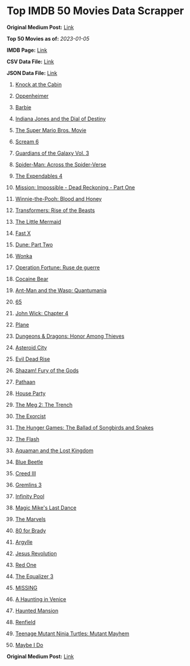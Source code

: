 # Top IMDB 50 Movies Data Scrapper

**Original Medium Post:** [Link](https://medium.com/@nishantsahoo/which-movie-should-i-watch-5c83a3c0f5b1) 

**Top 50 Movies as of:** _2023-01-05_

**IMDB Page:** [Link](http://www.imdb.com/search/title?release_date=2023,2023&title_type=feature)

**CSV Data File:** [Link](/Data/data.csv)

**JSON Data File:** [Link](/Data/data.json)

1. [Knock at the Cabin](https://www.imdb.com/title/tt15679400/?ref_=adv_li_tt)

2. [Oppenheimer](https://www.imdb.com/title/tt15398776/?ref_=adv_li_tt)

3. [Barbie](https://www.imdb.com/title/tt1517268/?ref_=adv_li_tt)

4. [Indiana Jones and the Dial of Destiny](https://www.imdb.com/title/tt1462764/?ref_=adv_li_tt)

5. [The Super Mario Bros. Movie](https://www.imdb.com/title/tt6718170/?ref_=adv_li_tt)

6. [Scream 6](https://www.imdb.com/title/tt17663992/?ref_=adv_li_tt)

7. [Guardians of the Galaxy Vol. 3](https://www.imdb.com/title/tt6791350/?ref_=adv_li_tt)

8. [Spider-Man: Across the Spider-Verse](https://www.imdb.com/title/tt9362722/?ref_=adv_li_tt)

9. [The Expendables 4](https://www.imdb.com/title/tt3291150/?ref_=adv_li_tt)

10. [Mission: Impossible - Dead Reckoning - Part One](https://www.imdb.com/title/tt9603212/?ref_=adv_li_tt)

11. [Winnie-the-Pooh: Blood and Honey](https://www.imdb.com/title/tt19623240/?ref_=adv_li_tt)

12. [Transformers: Rise of the Beasts](https://www.imdb.com/title/tt5090568/?ref_=adv_li_tt)

13. [The Little Mermaid](https://www.imdb.com/title/tt5971474/?ref_=adv_li_tt)

14. [Fast X](https://www.imdb.com/title/tt5433140/?ref_=adv_li_tt)

15. [Dune: Part Two](https://www.imdb.com/title/tt15239678/?ref_=adv_li_tt)

16. [Wonka](https://www.imdb.com/title/tt6166392/?ref_=adv_li_tt)

17. [Operation Fortune: Ruse de guerre](https://www.imdb.com/title/tt7985704/?ref_=adv_li_tt)

18. [Cocaine Bear](https://www.imdb.com/title/tt14209916/?ref_=adv_li_tt)

19. [Ant-Man and the Wasp: Quantumania](https://www.imdb.com/title/tt10954600/?ref_=adv_li_tt)

20. [65](https://www.imdb.com/title/tt12261776/?ref_=adv_li_tt)

21. [John Wick: Chapter 4](https://www.imdb.com/title/tt10366206/?ref_=adv_li_tt)

22. [Plane](https://www.imdb.com/title/tt5884796/?ref_=adv_li_tt)

23. [Dungeons & Dragons: Honor Among Thieves](https://www.imdb.com/title/tt2906216/?ref_=adv_li_tt)

24. [Asteroid City](https://www.imdb.com/title/tt14230388/?ref_=adv_li_tt)

25. [Evil Dead Rise](https://www.imdb.com/title/tt13345606/?ref_=adv_li_tt)

26. [Shazam! Fury of the Gods](https://www.imdb.com/title/tt10151854/?ref_=adv_li_tt)

27. [Pathaan](https://www.imdb.com/title/tt12844910/?ref_=adv_li_tt)

28. [House Party](https://www.imdb.com/title/tt8005118/?ref_=adv_li_tt)

29. [The Meg 2: The Trench](https://www.imdb.com/title/tt9224104/?ref_=adv_li_tt)

30. [The Exorcist](https://www.imdb.com/title/tt12921446/?ref_=adv_li_tt)

31. [The Hunger Games: The Ballad of Songbirds and Snakes](https://www.imdb.com/title/tt10545296/?ref_=adv_li_tt)

32. [The Flash](https://www.imdb.com/title/tt0439572/?ref_=adv_li_tt)

33. [Aquaman and the Lost Kingdom](https://www.imdb.com/title/tt9663764/?ref_=adv_li_tt)

34. [Blue Beetle](https://www.imdb.com/title/tt9362930/?ref_=adv_li_tt)

35. [Creed III](https://www.imdb.com/title/tt11145118/?ref_=adv_li_tt)

36. [Gremlins 3](https://www.imdb.com/title/tt2918116/?ref_=adv_li_tt)

37. [Infinity Pool](https://www.imdb.com/title/tt10365998/?ref_=adv_li_tt)

38. [Magic Mike's Last Dance](https://www.imdb.com/title/tt16280138/?ref_=adv_li_tt)

39. [The Marvels](https://www.imdb.com/title/tt10676048/?ref_=adv_li_tt)

40. [80 for Brady](https://www.imdb.com/title/tt18079362/?ref_=adv_li_tt)

41. [Argylle](https://www.imdb.com/title/tt15009428/?ref_=adv_li_tt)

42. [Jesus Revolution](https://www.imdb.com/title/tt10098448/?ref_=adv_li_tt)

43. [Red One](https://www.imdb.com/title/tt14948432/?ref_=adv_li_tt)

44. [The Equalizer 3](https://www.imdb.com/title/tt17024450/?ref_=adv_li_tt)

45. [MISSING](https://www.imdb.com/title/tt10855768/?ref_=adv_li_tt)

46. [A Haunting in Venice](https://www.imdb.com/title/tt22687790/?ref_=adv_li_tt)

47. [Haunted Mansion](https://www.imdb.com/title/tt1695843/?ref_=adv_li_tt)

48. [Renfield](https://www.imdb.com/title/tt11358390/?ref_=adv_li_tt)

49. [Teenage Mutant Ninja Turtles: Mutant Mayhem](https://www.imdb.com/title/tt8589698/?ref_=adv_li_tt)

50. [Maybe I Do](https://www.imdb.com/title/tt20879602/?ref_=adv_li_tt)

**Original Medium Post:** [Link](https://medium.com/@nishantsahoo/which-movie-should-i-watch-5c83a3c0f5b1) 
